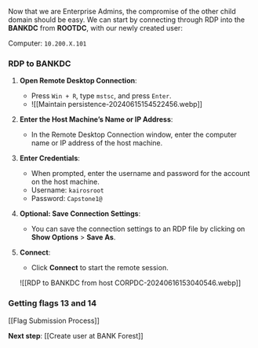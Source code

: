 
Now that we are Enterprise Admins, the compromise of the other child domain should be easy. We can start by connecting through RDP into the **BANKDC** from **ROOTDC**, with our newly created user:


Computer: `10.200.X.101`

### RDP to BANKDC

1. **Open Remote Desktop Connection**:
    
    - Press `Win + R`, type `mstsc`, and press `Enter`.
    - ![[Maintain persistence-20240615154522456.webp]]
1. **Enter the Host Machine’s Name or IP Address**:
    
    - In the Remote Desktop Connection window, enter the computer name or IP address of the host machine.
3. **Enter Credentials**:
    
    - When prompted, enter the username and password for the account on the host machine.
    - Username: `kairosroot`
    - Password: `Capstone1@`
1. **Optional: Save Connection Settings**:
    
    - You can save the connection settings to an RDP file by clicking on **Show Options** > **Save As**.
5. **Connect**:
    
    - Click **Connect** to start the remote session.

    ![[RDP to BANKDC from host CORPDC-20240616153040546.webp]]

### Getting flags 13 and 14
[[Flag Submission Process]]

**Next step**: [[Create user at BANK Forest]]
